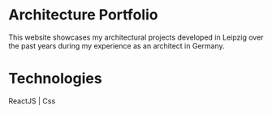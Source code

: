# Architecture Portfolio

This website showcases my architectural projects developed in Leipzig over the past years during my experience as an architect in Germany.


# Technologies

ReactJS | Css